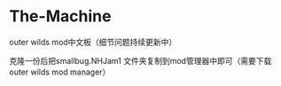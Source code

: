 # The-Machine
outer wilds mod中文板（细节问题持续更新中）
 
克隆一份后把smallbug.NHJam1 文件夹复制到mod管理器中即可（需要下载outer wilds mod manager）
